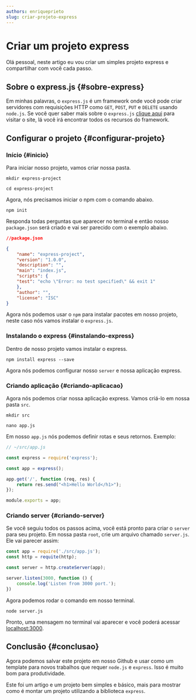 ```yaml
---
authors: enriqueprieto
slug: criar-projeto-express
---
```


# Criar um projeto express

Olá pessoal, neste artigo eu vou criar um simples projeto express e compartilhar com você cada passo.

<!--truncate-->

## Sobre o express.js {#sobre-express}

Em minhas palavras, o `express.js` é um framework onde você pode criar servidores com requisições HTTP como `GET`, `POST`, `PUT` e `DELETE` usando `node.js`. Se você quer saber mais sobre o `express.js` [clique aqui](https://expressjs.com) para visitar o site, lá você irá encontrar todos os recursos do framework.

## Configurar o projeto {#configurar-projeto}

### Início {#inicio}

Para iniciar nosso projeto, vamos criar nossa pasta.

```
mkdir express-project

cd express-project
```

Agora, nós precisamos iniciar o npm com o comando abaixo.

```
npm init
```

Responda todas perguntas que aparecer no terminal e então nosso `package.json` será criado e vai ser parecido com o exemplo abaixo.

```JSON
//package.json

{
    "name": "express-project",
    "version": "1.0.0",
    "description": "",
    "main": "index.js",
    "scripts": {
    "test": "echo \"Error: no test specified\" && exit 1"
    },
    "author": "",
    "license": "ISC"
}

```

Agora nós podemos usar o `npm` para instalar pacotes em nosso projeto, neste caso nós vamos instalar o `express.js`.

### Instalando o express {#instalando-express}

Dentro de nosso projeto vamos instalar o express.

```
npm install express --save
```

Agora nós podemos configurar nosso `server` e nossa aplicação express.

### Criando aplicação {#criando-aplicacao}

Agora nós podemos criar nossa aplicação express. Vamos criá-lo em nossa pasta `src`.

```
mkdir src

nano app.js
```

Em nosso `app.js` nós podemos definir rotas e seus retornos. Exemplo:

```js
// ~/src/app.js

const express = require('express');

const app = express();

app.get('/', function (req, res) {
    return res.send("<h1>Hello World</h1>");
});

module.exports = app;

```

### Criando server {#criando-server}

Se você seguiu todos os passos acima, você está pronto para criar o `server` para seu projeto. Em nossa pasta `root`, crie um arquivo chamado `server.js`. Ele vai parecer assim:

```js
const app = require('./src/app.js');
const http = requite(http);

const server = http.createServer(app);

server.listen(3000, function () {
    console.log('Listen from 3000 port.');
})

```
Agora podemos rodar o comando em nosso terminal.

```
node server.js
```

Pronto, uma mensagem no terminal vai aparecer e você poderá acessar [localhost:3000](localhost:3000).

## Conclusão {#conclusao}

Agora podemos salvar este projeto em nosso Github e usar como um template para novos trabalhos que requer `node.js` e `express`. Isso é muito bom para produtividade. 

Este foi um artigo e um projeto bem simples e básico, mais para mostrar como é montar um projeto utilizando a biblioteca `express`.
